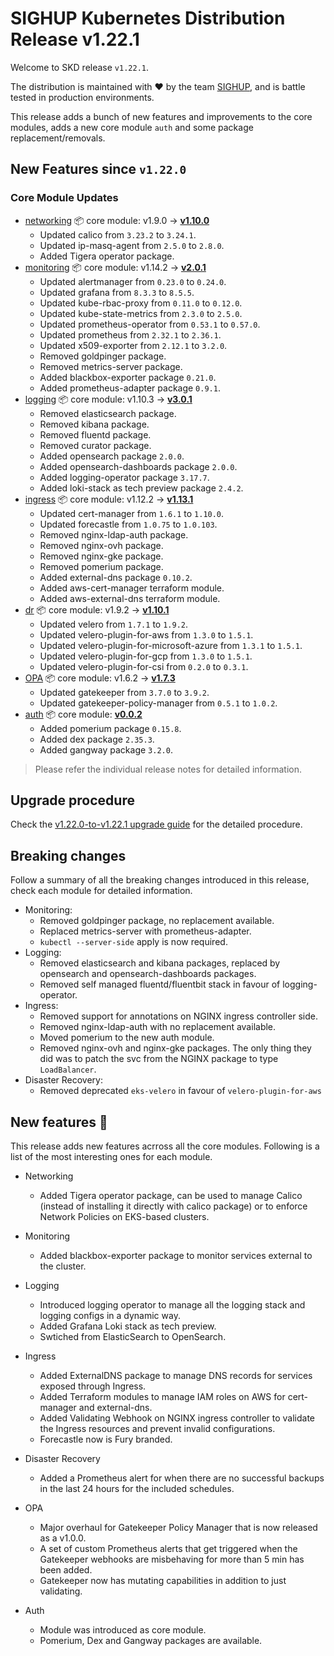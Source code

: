 # SIGHUP Kubernetes Distribution Release v1.22.1

Welcome to SKD release `v1.22.1`.

The distribution is maintained with ❤️ by the team [SIGHUP](https://sighup.io/), and is battle tested in production environments.

This release adds a bunch of new features and improvements to the core modules, adds a new core module `auth` and some package replacement/removals.

## New Features since `v1.22.0`

### Core Module Updates

- [networking](https://github.com/sighupio/fury-kubernetes-networking) 📦 core module: v1.9.0 -> [**v1.10.0**](https://github.com/sighupio/fury-kubernetes-networking/releases/tag/v1.10.0)
  - Updated calico from `3.23.2` to `3.24.1`.
  - Updated ip-masq-agent from `2.5.0` to `2.8.0`.
  - Added Tigera operator package.
- [monitoring](https://github.com/sighupio/fury-kubernetes-monitoring) 📦 core module: v1.14.2 -> [**v2.0.1**](https://github.com/sighupio/fury-kubernetes-monitoring/releases/tag/v2.0.1)
  - Updated alertmanager from `0.23.0` to `0.24.0`.
  - Updated grafana from `8.3.3` to `8.5.5`.
  - Updated kube-rbac-proxy from `0.11.0` to `0.12.0`.
  - Updated kube-state-metrics from `2.3.0` to `2.5.0`.
  - Updated prometheus-operator from `0.53.1` to `0.57.0`.
  - Updated prometheus from `2.32.1` to `2.36.1`.
  - Updated x509-exporter from `2.12.1` to `3.2.0`.
  - Removed goldpinger package.
  - Removed metrics-server package.
  - Added blackbox-exporter package `0.21.0`.
  - Added prometheus-adapter package `0.9.1`.
- [logging](https://github.com/sighupio/fury-kubernetes-logging) 📦 core module: v1.10.3 -> [**v3.0.1**](https://github.com/sighupio/fury-kubernetes-logging/releases/tag/v3.0.1)
  - Removed elasticsearch package.
  - Removed kibana package.
  - Removed fluentd package.
  - Removed curator package.
  - Added opensearch package `2.0.0`.
  - Added opensearch-dashboards package `2.0.0`.
  - Added logging-operator package `3.17.7`.
  - Added loki-stack as tech preview package `2.4.2`.
- [ingress](https://github.com/sighupio/fury-kubernetes-ingress) 📦 core module: v1.12.2 -> [**v1.13.1**](https://github.com/sighupio/fury-kubernetes-ingress/releases/tag/v1.13.1)
  - Updated cert-manager from `1.6.1` to `1.10.0`.
  - Updated forecastle from `1.0.75` to `1.0.103`.
  - Removed nginx-ldap-auth package.
  - Removed nginx-ovh package.
  - Removed nginx-gke package.
  - Removed pomerium package.
  - Added external-dns package `0.10.2`.
  - Added aws-cert-manager terraform module.
  - Added aws-external-dns terraform module.
- [dr](https://github.com/sighupio/fury-kubernetes-dr) 📦 core module: v1.9.2 -> [**v1.10.1**](https://github.com/sighupio/fury-kubernetes-dr/releases/tag/v1.10.1)
  - Updated velero from `1.7.1` to `1.9.2`.
  - Updated velero-plugin-for-aws from `1.3.0` to `1.5.1`.
  - Updated velero-plugin-for-microsoft-azure from `1.3.1` to `1.5.1`.
  - Updated velero-plugin-for-gcp from `1.3.0` to `1.5.1`.
  - Updated velero-plugin-for-csi from `0.2.0` to `0.3.1`.
- [OPA](https://github.com/sighupio/fury-kubernetes-opa) 📦 core module: v1.6.2 -> [**v1.7.3**](https://github.com/sighupio/fury-kubernetes-opa/releases/tag/v1.7.3)
  - Updated gatekeeper from `3.7.0` to `3.9.2`.
  - Updated gatekeeper-policy-manager from `0.5.1` to `1.0.2`.
- [auth](https://github.com/sighupio/fury-kubernetes-auth) 📦 core module: [**v0.0.2**](https://github.com/sighupio/fury-kubernetes-auth/releases/tag/v0.0.2)
  - Added pomerium package `0.15.8`.
  - Added dex package `2.35.3`.
  - Added gangway package `3.2.0`.
  
> Please refer the individual release notes for detailed information.

## Upgrade procedure

Check the [v1.22.0-to-v1.22.1 upgrade guide](../upgrades/v1.22.0-to-v1.22.1.md) for the detailed procedure.

## Breaking changes

Follow a summary of all the breaking changes introduced in this release, check each module for detailed information.

- Monitoring:
  - Removed goldpinger package, no replacement available.
  - Replaced metrics-server with prometheus-adapter.
  - `kubectl --server-side` apply is now required.
- Logging:
  - Removed elasticsearch and kibana packages, replaced by opensearch and opensearch-dashboards packages.
  - Removed self managed fluentd/fluentbit stack in favour of logging-operator.
- Ingress:
  - Removed support for annotations on NGINX ingress controller side.
  - Removed nginx-ldap-auth with no replacement available.
  - Moved pomerium to the new auth module.
  - Removed nginx-ovh and nginx-gke packages. The only thing they did was to patch the svc from the NGINX package to type `LoadBalancer`.
- Disaster Recovery:
  - Removed deprecated `eks-velero` in favour of `velero-plugin-for-aws`

## New features 🌟

This release adds new features acrross all the core modules. Following is a list of the most interesting ones for each module.

- Networking
  - Added Tigera operator package, can be used to manage Calico (instead of installing it directly with calico package) or to enforce Network Policies on EKS-based clusters.

- Monitoring
  - Added blackbox-exporter package to monitor services external to the cluster.
  
- Logging
  - Introduced logging operator to manage all the logging stack and logging configs in a dynamic way.
  - Added Grafana Loki stack as tech preview.
  - Swtiched from ElasticSearch to OpenSearch.

- Ingress
  - Added ExternalDNS package to manage DNS records for services exposed through Ingress.
  - Added Terraform modules to manage IAM roles on AWS for cert-manager and external-dns.
  - Added Validating Webhook on NGINX ingress controller to validate the Ingress resources and prevent invalid configurations.
  - Forecastle now is Fury branded.

- Disaster Recovery
  - Added a Prometheus alert for when there are no successful backups in the last 24 hours for the included schedules.

- OPA
  - Major overhaul for Gatekeeper Policy Manager that is now released as a v1.0.0.
  - A set of custom Prometheus alerts that get triggered when the Gatekeeper webhooks are misbehaving for more than 5 min has been added.
  - Gatekeeper now has mutating capabilities in addition to just validating.

- Auth
  - Module was introduced as core module.
  - Pomerium, Dex and Gangway packages are available.
